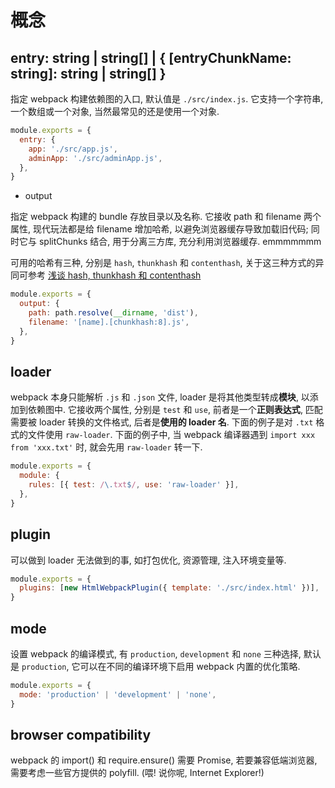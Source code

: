 # 概念

## entry: string | string[] | { [entryChunkName: string]: string | string[] }

指定 webpack 构建依赖图的入口, 默认值是 `./src/index.js`. 它支持一个字符串, 一个数组或一个对象, 当然最常见的还是使用一个对象.

```js
module.exports = {
  entry: {
    app: './src/app.js',
    adminApp: './src/adminApp.js',
  },
}
```

- output

指定 webpack 构建的 bundle 存放目录以及名称. 它接收 path 和 filename 两个属性, 现代玩法都是给 filename 增加哈希, 以避免浏览器缓存导致加载旧代码; 同时它与 splitChunks 结合, 用于分离三方库, 充分利用浏览器缓存. emmmmmmm

可用的哈希有三种, 分别是 `hash`, `thunkhash` 和 `contenthash`, 关于这三种方式的异同可参考 [浅谈 hash, thunkhash 和 contenthash](./hash.md)

```js
module.exports = {
  output: {
    path: path.resolve(__dirname, 'dist'),
    filename: '[name].[chunkhash:8].js',
  },
}
```

## loader

webpack 本身只能解析 `.js` 和 `.json` 文件, loader 是将其他类型转成**模块**, 以添加到依赖图中. 它接收两个属性, 分别是 `test` 和 `use`, 前者是一个**正则表达式**, 匹配需要被 loader 转换的文件格式, 后者是**使用的 loader 名**. 下面的例子是对 `.txt` 格式的文件使用 `raw-loader`. 下面的例子中, 当 webpack 编译器遇到 `import xxx from 'xxx.txt'` 时, 就会先用 `raw-loader` 转一下.

```js
module.exports = {
  module: {
    rules: [{ test: /\.txt$/, use: 'raw-loader' }],
  },
}
```

## plugin

可以做到 loader 无法做到的事, 如打包优化, 资源管理, 注入环境变量等.

```js
module.exports = {
  plugins: [new HtmlWebpackPlugin({ template: './src/index.html' })],
}
```

## mode

设置 webpack 的编译模式, 有 `production`, `development` 和 `none` 三种选择, 默认是 `production`, 它可以在不同的编译环境下启用 webpack 内置的优化策略.

```js
module.exports = {
  mode: 'production' | 'development' | 'none',
}
```

## browser compatibility

webpack 的 import() 和 require.ensure() 需要 Promise, 若要兼容低端浏览器, 需要考虑一些官方提供的 polyfill. (喂! 说你呢, Internet Explorer!)
